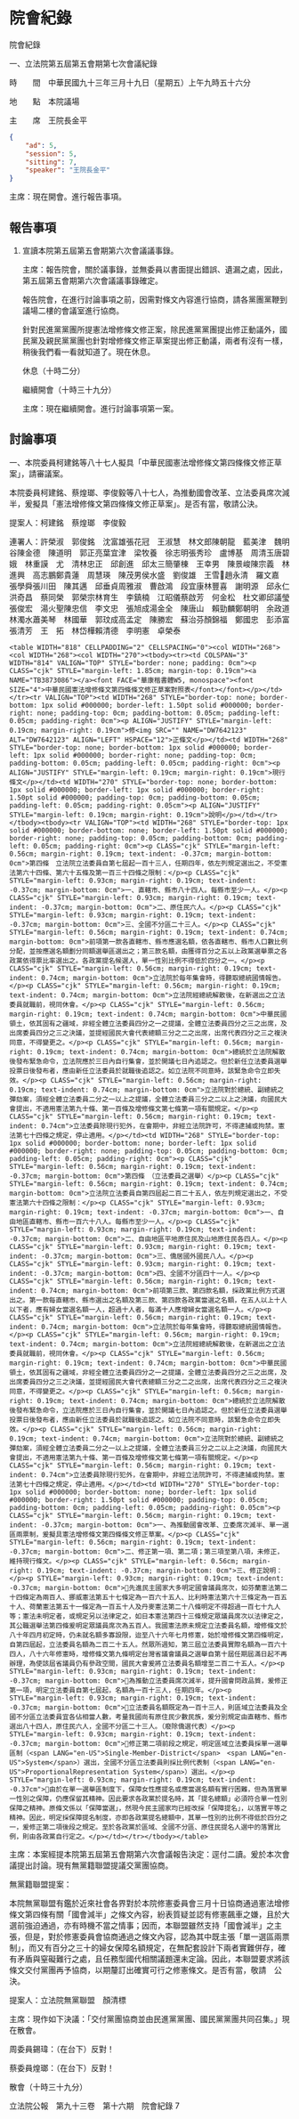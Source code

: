 # 院會紀錄


院會紀錄

一、立法院第五屆第五會期第七次會議紀錄

時　　間　中華民國九十三年三月十九日（星期五）上午九時五十六分

地　　點　本院議場

主　　席　王院長金平

```json
{
    "ad": 5,
    "session": 5,
    "sitting": 7,
    "speaker": "王院長金平"
}

```


主席：現在開會。進行報告事項。


## 報告事項


1. 宣讀本院第五屆第五會期第六次會議議事錄。

    主席：報告院會，關於議事錄，並無委員以書面提出錯誤、遺漏之處，因此，第五屆第五會期第六次會議議事錄確定。

    報告院會，在進行討論事項之前，因需對條文內容進行協商，請各黨團黨鞭到議場二樓的會議室進行協商。

    針對民進黨黨團所提憲法增修條文修正案，除民進黨黨團提出修正動議外，國民黨及親民黨黨團也針對增修條文修正草案提出修正動議，兩者有沒有一樣，稍後我們看一看就知道了。現在休息。

    休息（十時二分）

    繼續開會（十時三十九分）

    主席：現在繼續開會。進行討論事項第一案。

## 討論事項


一、本院委員柯建銘等八十七人擬具「中華民國憲法增修條文第四條條文修正草案」，請審議案。

本院委員柯建銘、蔡煌瑯、李俊毅等八十七人，為推動國會改革、立法委員席次減半，爰擬具「憲法增修條文第四條條文修正草案」。是否有當，敬請公決。

提案人：柯建銘　蔡煌瑯　李俊毅

連署人：許榮淑　郭俊銘　沈富雄張花冠　王淑慧　林文郎陳朝龍　藍美津　魏明谷陳金德　陳道明　郭正亮葉宜津　梁牧養　徐志明張秀珍　盧博基　周清玉唐碧娥　林重謨　尤　清林忠正　邱創進　邱太三簡肇棟　王幸男　陳景峻陳宗義　林進興　高志鵬鄭貴蓮　周慧瑛　陳茂男侯水盛　劉俊雄　王雪趙永清　羅文嘉　張學舜張川田　陳其邁　邱垂貞周雅淑　曹啟鴻　段宜康林豐喜　謝明源　邱永仁洪奇昌　蔡同榮　郭榮宗林育生　李鎮楠　江昭儀蔡啟芳　何金松　杜文卿邱議瑩　張俊宏　湯火聖陳忠信　李文忠　張旭成湯金全　陳唐山　賴勁麟鄭朝明　余政道　林濁水蕭美琴　林國華　郭玟成高孟定　陳勝宏　蘇治芬顏錦福　鄭國忠　彭添富張清芳　王　拓　林岱樺賴清德　李明憲　卓榮泰

    <table WIDTH="818" CELLPADDING="2" CELLSPACING="0"><col WIDTH="268"><col WIDTH="268"><col WIDTH="270"><tbody><tr><td COLSPAN="3" WIDTH="814" VALIGN="TOP" STYLE="border: none; padding: 0cm"><p CLASS="cjk" STYLE="margin-left: 1.85cm; margin-top: 0.19cm"><a NAME="TB3873086"></a><font FACE="華康楷書體W5, monospace"><font SIZE="4">中華民國憲法增修條文第四條條文修正草案對照表</font></font></p></td></tr><tr VALIGN="TOP"><td WIDTH="268" STYLE="border-top: none; border-bottom: 1px solid #000000; border-left: 1.50pt solid #000000; border-right: none; padding-top: 0cm; padding-bottom: 0.05cm; padding-left: 0.05cm; padding-right: 0cm"><p ALIGN="JUSTIFY" STYLE="margin-left: 0.19cm; margin-right: 0.19cm">修<img SRC="" NAME="DW7642123" ALT="DW7642123" ALIGN="LEFT" HSPACE="12">正條文</p></td><td WIDTH="268" STYLE="border-top: none; border-bottom: 1px solid #000000; border-left: 1px solid #000000; border-right: none; padding-top: 0cm; padding-bottom: 0.05cm; padding-left: 0.05cm; padding-right: 0cm"><p ALIGN="JUSTIFY" STYLE="margin-left: 0.19cm; margin-right: 0.19cm">現行條文</p></td><td WIDTH="270" STYLE="border-top: none; border-bottom: 1px solid #000000; border-left: 1px solid #000000; border-right: 1.50pt solid #000000; padding-top: 0cm; padding-bottom: 0.05cm; padding-left: 0.05cm; padding-right: 0.05cm"><p ALIGN="JUSTIFY" STYLE="margin-left: 0.19cm; margin-right: 0.19cm">說明</p></td></tr></tbody><tbody><tr VALIGN="TOP"><td WIDTH="268" STYLE="border-top: 1px solid #000000; border-bottom: none; border-left: 1.50pt solid #000000; border-right: none; padding-top: 0.05cm; padding-bottom: 0cm; padding-left: 0.05cm; padding-right: 0cm"><p CLASS="cjk" STYLE="margin-left: 0.56cm; margin-right: 0.19cm; text-indent: -0.37cm; margin-bottom: 0cm">第四條　立法院立法委員自第七屆起一百十三人，任期四年，依左列規定選出之，不受憲法第六十四條、第六十五條及第一百三十四條之限制：</p><p CLASS="cjk" STYLE="margin-left: 0.93cm; margin-right: 0.19cm; text-indent: -0.37cm; margin-bottom: 0cm">一、直轄市、縣市八十四人。每縣市至少一人。</p><p CLASS="cjk" STYLE="margin-left: 0.93cm; margin-right: 0.19cm; text-indent: -0.37cm; margin-bottom: 0cm">二、原住民六人。</p><p CLASS="cjk" STYLE="margin-left: 0.93cm; margin-right: 0.19cm; text-indent: -0.37cm; margin-bottom: 0cm">三、全國不分區二十三人。</p><p CLASS="cjk" STYLE="margin-left: 0.56cm; margin-right: 0.19cm; text-indent: 0.74cm; margin-bottom: 0cm">前項第一款各直轄市、縣市應選名額，依各直轄市、縣市人口數比例分配，並按應選名額劃分同額選舉區選出之；第三款名額，由獲得百分之五以上政黨選舉票之各政黨依得票比率選出之。各政黨提名候選人，單一性別比例不得低於四分之一。</p><p CLASS="cjk" STYLE="margin-left: 0.56cm; margin-right: 0.19cm; text-indent: 0.74cm; margin-bottom: 0cm">立法院於每年集會時，得聽取總統國情報告。</p><p CLASS="cjk" STYLE="margin-left: 0.56cm; margin-right: 0.19cm; text-indent: 0.74cm; margin-bottom: 0cm">立法院經總統解散後，在新選出之立法委員就職前，視同休會。</p><p CLASS="cjk" STYLE="margin-left: 0.56cm; margin-right: 0.19cm; text-indent: 0.74cm; margin-bottom: 0cm">中華民國領土，依其固有之疆域，非經全體立法委員四分之一之提議，全體立法委員四分之三之出席，及出席委員四分之三之決議，並提經國民大會代表總額三分之二之出席，出席代表四分之三之複決同意，不得變更之。</p><p CLASS="cjk" STYLE="margin-left: 0.56cm; margin-right: 0.19cm; text-indent: 0.74cm; margin-bottom: 0cm">總統於立法院解散後發布緊急命令，立法院應於三日內自行集會，並於開議七日內追認之。但於新任立法委員選舉投票日後發布者，應由新任立法委員於就職後追認之。如立法院不同意時，該緊急命令立即失效。</p><p CLASS="cjk" STYLE="margin-left: 0.56cm; margin-right: 0.19cm; text-indent: 0.74cm; margin-bottom: 0cm">立法院對於總統、副總統之彈劾案，須經全體立法委員二分之一以上之提議，全體立法委員三分之二以上之決議，向國民大會提出，不適用憲法第九十條、第一百條及增修條文第七條第一項有關規定。</p><p CLASS="cjk" STYLE="margin-left: 0.56cm; margin-right: 0.19cm; text-indent: 0.74cm">立法委員除現行犯外，在會期中，非經立法院許可，不得逮捕或拘禁。憲法第七十四條之規定，停止適用。</p></td><td WIDTH="268" STYLE="border-top: 1px solid #000000; border-bottom: none; border-left: 1px solid #000000; border-right: none; padding-top: 0.05cm; padding-bottom: 0cm; padding-left: 0.05cm; padding-right: 0cm"><p CLASS="cjk" STYLE="margin-left: 0.56cm; margin-right: 0.19cm; text-indent: -0.37cm; margin-bottom: 0cm">第四條　（立法委員之選舉）</p><p CLASS="cjk" STYLE="margin-left: 0.56cm; margin-right: 0.19cm; text-indent: 0.74cm; margin-bottom: 0cm">立法院立法委員自第四屆起二百二十五人，依左列規定選出之，不受憲法第六十四條之限制：</p><p CLASS="cjk" STYLE="margin-left: 0.93cm; margin-right: 0.19cm; text-indent: -0.37cm; margin-bottom: 0cm">一、自由地區直轄市、縣市一百六十八人。每縣市至少一人。</p><p CLASS="cjk" STYLE="margin-left: 0.93cm; margin-right: 0.19cm; text-indent: -0.37cm; margin-bottom: 0cm">二、自由地區平地原住民及山地原住民各四人。</p><p CLASS="cjk" STYLE="margin-left: 0.93cm; margin-right: 0.19cm; text-indent: -0.37cm; margin-bottom: 0cm">三、僑居國外國民八人。</p><p CLASS="cjk" STYLE="margin-left: 0.93cm; margin-right: 0.19cm; text-indent: -0.37cm; margin-bottom: 0cm">四、全國不分區四十一人。</p><p CLASS="cjk" STYLE="margin-left: 0.56cm; margin-right: 0.19cm; text-indent: 0.74cm; margin-bottom: 0cm">前項第三款、第四款名額，採政黨比例方式選出之。第一款每直轄市、縣市選出之名額及第三款、第四款各政黨當選之名額，在五人以上十人以下者，應有婦女當選名額一人，超過十人者，每滿十人應增婦女當選名額一人。</p><p CLASS="cjk" STYLE="margin-left: 0.56cm; margin-right: 0.19cm; text-indent: 0.74cm; margin-bottom: 0cm">立法院於每年集會時，得聽取總統國情報告。</p><p CLASS="cjk" STYLE="margin-left: 0.56cm; margin-right: 0.19cm; text-indent: 0.74cm; margin-bottom: 0cm">立法院經總統解散後，在新選出之立法委員就職前，視同休會。</p><p CLASS="cjk" STYLE="margin-left: 0.56cm; margin-right: 0.19cm; text-indent: 0.74cm; margin-bottom: 0cm">中華民國領土，依其固有之疆域，非經全體立法委員四分之一之提議，全體立法委員四分之三之出席，及出席委員四分之三之決議，並提經國民大會代表總額三分之二之出席，出席代表四分之三之複決同意，不得變更之。</p><p CLASS="cjk" STYLE="margin-left: 0.56cm; margin-right: 0.19cm; text-indent: 0.74cm; margin-bottom: 0cm">總統於立法院解散後發布緊急命令，立法院應於三日內自行集會，並於開議七日內追認之。但於新任立法委員選舉投票日後發布者，應由新任立法委員於就職後追認之。如立法院不同意時，該緊急命令立即失效。</p><p CLASS="cjk" STYLE="margin-left: 0.56cm; margin-right: 0.19cm; text-indent: 0.74cm; margin-bottom: 0cm">立法院對於總統、副總統之彈劾案，須經全體立法委員二分之一以上之提議，全體立法委員三分之二以上之決議，向國民大會提出，不適用憲法第九十條、第一百條及增修條文第七條第一項有關規定。</p><p CLASS="cjk" STYLE="margin-left: 0.56cm; margin-right: 0.19cm; text-indent: 0.74cm">立法委員除現行犯外，在會期中，非經立法院許可，不得逮捕或拘禁。憲法第七十四條之規定，停止適用。</p></td><td WIDTH="270" STYLE="border-top: 1px solid #000000; border-bottom: none; border-left: 1px solid #000000; border-right: 1.50pt solid #000000; padding-top: 0.05cm; padding-bottom: 0cm; padding-left: 0.05cm; padding-right: 0.05cm"><p CLASS="cjk" STYLE="margin-left: 0.56cm; margin-right: 0.19cm; text-indent: -0.37cm; margin-bottom: 0cm">一、為推動國會改革、立委席次減半、單一選區兩票制，爰擬具憲法增修條文第四條條文修正草案。</p><p CLASS="cjk" STYLE="margin-left: 0.56cm; margin-right: 0.19cm; text-indent: -0.37cm; margin-bottom: 0cm">二、修正第一項、第二項；第三項至第八項，未修正，維持現行條文。</p><p CLASS="cjk" STYLE="margin-left: 0.56cm; margin-right: 0.19cm; text-indent: -0.37cm; margin-bottom: 0cm">三、修正說明：</p><p STYLE="margin-left: 0.93cm; margin-right: 0.19cm; text-indent: -0.37cm; margin-bottom: 0cm">先進民主國家大多明定國會議員席次，如芬蘭憲法第二十四條定為兩百人、挪威憲法第五十七條定為一百六十五人、比利時憲法第六十三條定為一百五十人、荷蘭憲法第五十一條定為一百五十人及丹麥憲法第二十八條明定不得超過一百七十九人等；憲法未明定者，或規定另以法律定之，如日本憲法第四十三條規定眾議員席次以法律定之，其公職選舉法第四條爰明定眾議員席次為五百人。我國憲法原未規定立法委員名額，增修條文於八十年四月初定時，仍未就名額多寡設限，迨至八十六年七月修憲，始於增修條文第四條明定，自第四屆起，立法委員名額為二百二十五人。然眾所週知，第三屆立法委員實際名額為一百六十四人，八十六年修憲時，增修條文第九條明定台灣省議會議員之選舉自第十屆任期屆滿日起不再辦理，為使該屆省議員仍有參政空間，國民大會爰將立法委員名額增至二百二十五人。</p><p STYLE="margin-left: 0.93cm; margin-right: 0.19cm; text-indent: -0.37cm; margin-bottom: 0cm">為推動立法委員席次減半，提升國會問政品質，爰修正第一項，明定立法委員自第七屆起，名額為一百十三人，任期四年。</p><p STYLE="margin-left: 0.93cm; margin-right: 0.19cm; text-indent: -0.37cm; margin-bottom: 0cm">立法委員名額既定為一百十三人，則區域立法委員及全國不分區立法委員宜各佔相當人數，考量我國尚有原住民少數民族，爰分別規定由直轄市、縣市選出八十四人，原住民六人，全國不分區二十三人。（廢除僑選代表）</p><p STYLE="margin-left: 0.93cm; margin-right: 0.19cm; text-indent: -0.37cm; margin-bottom: 0cm">修正第二項前段之規定，明定區域立法委員採單一選舉區制（<span LANG="en-US">Single-Member-District</span>　<span LANG="en-US">System</span>）選出，全國不分區立法委員則採比例代表制（<span LANG="en-US">ProportionalRepresentation System</span>）選出。</p><p STYLE="margin-left: 0.93cm; margin-right: 0.19cm; text-indent: -0.37cm">由於在單一選舉區制度下，保障女性應提名或應當選名額有實行困難，但為落實單一性別之保障，仍應保留其精神。因此要求各政黨於提名時，其「提名總額」必須符合單一性別保障之精神。原條文係以「保障當選」，然現今民主國家均已經改採「保障提名」，以落實平等之精神。因此，明定採保障提名制度，亦即各政黨提名總額中，其單一性別的比例不得低於四分之一，爰修正第二項後段之規定。至於各政黨於區域、全國不分區、原住民提名人選中的落實比例，則由各政黨自行定之。</p></td></tr></tbody></table>

主席：本案經提本院第五屆第五會期第六次會議報告決定：逕付二讀。爰於本次會議提出討論。現有無黨籍聯盟提議交黨團協商。

無黨籍聯盟提案：

本院無黨聯盟有鑑於近來社會各界對於本院修憲委員會三月十日協商通過憲法增修條文第四條有關「國會減半」之條文內容，紛表質疑並認有修憲飆車之嫌，且於大選前強迫通過，亦有時機不當之情事；因而，本聯盟雖然支持「國會減半」之主張，但是，對於修憲委員會協商通過之條文內容，認為其中既主張「單一選區兩票制」，而又有百分之三十的婦女保障名額規定，在無配套設計下兩者實難併存，確有矛盾與窒礙難行之處，且任務型國代相關議題還未定論。因此，本聯盟要求將該條文交付黨團再予協商，以期釐訂出確實可行之修憲條文。是否有當，敬請　公決。

提案人：立法院無黨聯盟　顏清標

主席：現作如下決議：「交付黨團協商並由民進黨黨團、國民黨黨團共同召集。」現在散會。

周委員錫瑋：（在台下）反對！

蔡委員煌瑯：（在台下）反對！

散會（十時三十九分）

立法院公報　第九十三卷　第十六期　院會紀錄	7




